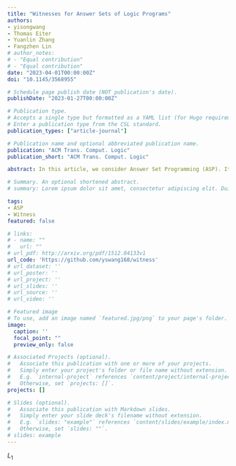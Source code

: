 ```yaml
---
title: "Witnesses for Answer Sets of Logic Programs"
authors:
- yisongwang
- Thomas Eiter
- Yuanlin Zhang
- Fangzhen Lin
# author_notes:
# - "Equal contribution"
# - "Equal contribution"
date: "2023-04-01T00:00:00Z"
doi: "10.1145/3568955"

# Schedule page publish date (NOT publication's date).
publishDate: "2023-01-27T00:00:00Z"

# Publication type.
# Accepts a single type but formatted as a YAML list (for Hugo requirements).
# Enter a publication type from the CSL standard.
publication_types: ["article-journal"]

# Publication name and optional abbreviated publication name.
publication: "ACM Trans. Comput. Logic"
publication_short: "ACM Trans. Comput. Logic"

abstract: In this article, we consider Answer Set Programming (ASP). It is a declarative problem solving paradigm that can be used to encode a problem as a logic program whose answer sets correspond to the solutions of the problem. It has been widely applied in various domains in AI and beyond. Given that answer sets are supposed to yield solutions to the original problem, the question of “why a set of atoms is an answer set” becomes important for both semantics understanding and program debugging. It has been well investigated for normal logic programs. However, for the class of disjunctive logic programs, which is a substantial extension of that of normal logic programs, this question has not been addressed much. In this article, we propose a notion of reduct for disjunctive logic programs and show how it can provide answers to the aforementioned question. First, we show that for each answer set, its reduct provides a resolution proof for each atom in it. We then further consider minimal sets of rules that will be sufficient to provide resolution proofs for sets of atoms. Such sets of rules will be called witnesses and are the focus of this article. We study complexity issues of computing various witnesses and provide algorithms for computing them. In particular, we show that the problem is tractable for normal and headcycle-free disjunctive logic programs, but intractable for general disjunctive logic programs. We also conducted some experiments and found that for many well-known ASP and SAT benchmarks, computing a minimal witness for an atom of an answer set is often feasible.

# Summary. An optional shortened abstract.
# summary: Lorem ipsum dolor sit amet, consectetur adipiscing elit. Duis posuere tellus ac convallis placerat. Proin tincidunt magna sed ex sollicitudin condimentum.

tags:
- ASP
- Witness
featured: false

# links:
# - name: ""
#   url: ""
# url_pdf: http://arxiv.org/pdf/1512.04133v1
url_code: 'https://github.com/yswang168/witness'
# url_dataset: ''
# url_poster: ''
# url_project: ''
# url_slides: ''
# url_source: ''
# url_video: ''

# Featured image
# To use, add an image named `featured.jpg/png` to your page's folder. 
image:
  caption: ''
  focal_point: ""
  preview_only: false

# Associated Projects (optional).
#   Associate this publication with one or more of your projects.
#   Simply enter your project's folder or file name without extension.
#   E.g. `internal-project` references `content/project/internal-project/index.md`.
#   Otherwise, set `projects: []`.
projects: []

# Slides (optional).
#   Associate this publication with Markdown slides.
#   Simply enter your slide deck's filename without extension.
#   E.g. `slides: "example"` references `content/slides/example/index.md`.
#   Otherwise, set `slides: ""`.
# slides: example
---
```



$L_1$